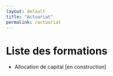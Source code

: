 ```yaml
---
layout: default
title: "Actuariat"
permalink: /actuariat
---
```


# Liste des formations

<ul type="1">
  <li> Allocation de capital [en construction] </li>
</ul>


